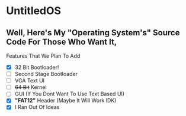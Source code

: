# UntitledOS
## Well, Here's My "Operating System's" Source Code For Those Who Want It,

Features That We Plan To Add
- [x] 32 Bit Bootloader!
- [ ] Second Stage Bootloader
- [ ] VGA Text UI
- [ ] ~~64 Bit~~ Kernel
- [ ] GUI (If You Dont Want To Use Text Based UI)
- [x] **"FAT12"** Header (Maybe It Will Work IDK)
- [x] I Ran Out Of Ideas
